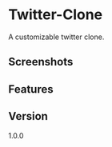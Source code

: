 # Twitter-Clone
A customizable twitter clone.

## Screenshots





## Features 




## Version
1.0.0
